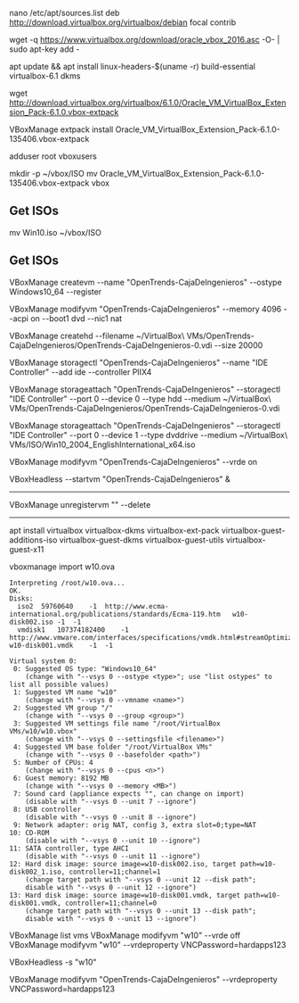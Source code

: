 
nano /etc/apt/sources.list
    deb http://download.virtualbox.org/virtualbox/debian focal contrib

wget -q https://www.virtualbox.org/download/oracle_vbox_2016.asc -O- | sudo apt-key add -

apt update && apt install linux-headers-$(uname -r) build-essential virtualbox-6.1 dkms

wget http://download.virtualbox.org/virtualbox/6.1.0/Oracle_VM_VirtualBox_Extension_Pack-6.1.0.vbox-extpack

VBoxManage extpack install Oracle_VM_VirtualBox_Extension_Pack-6.1.0-135406.vbox-extpack

adduser root vboxusers

mkdir -p ~/vbox/ISO
mv Oracle_VM_VirtualBox_Extension_Pack-6.1.0-135406.vbox-extpack vbox

## Get ISOs
mv Win10.iso ~/vbox/ISO

## Get ISOs
VBoxManage createvm --name "OpenTrends-CajaDeIngenieros" --ostype Windows10_64  --register

VBoxManage modifyvm "OpenTrends-CajaDeIngenieros" --memory 4096 --acpi on --boot1 dvd --nic1 nat

VBoxManage createhd --filename ~/VirtualBox\ VMs/OpenTrends-CajaDeIngenieros/OpenTrends-CajaDeIngenieros-0.vdi --size 20000

VBoxManage storagectl "OpenTrends-CajaDeIngenieros" --name "IDE Controller" --add ide --controller PIIX4

VBoxManage storageattach "OpenTrends-CajaDeIngenieros" --storagectl "IDE Controller" --port 0 --device 0 --type hdd --medium ~/VirtualBox\ VMs/OpenTrends-CajaDeIngenieros/OpenTrends-CajaDeIngenieros-0.vdi

VBoxManage storageattach "OpenTrends-CajaDeIngenieros" --storagectl "IDE Controller" --port 0 --device 1 --type dvddrive --medium ~/VirtualBox\ VMs/ISO/Win10_2004_EnglishInternational_x64.iso

VBoxManage modifyvm "OpenTrends-CajaDeIngenieros" --vrde on

VBoxHeadless --startvm "OpenTrends-CajaDeIngenieros" &

---

VBoxManage unregistervm "" --delete



--------------------------------------------------------------------------------------

apt install virtualbox virtualbox-dkms virtualbox-ext-pack virtualbox-guest-additions-iso virtualbox-guest-dkms virtualbox-guest-utils virtualbox-guest-x11

vboxmanage import w10.ova
```
Interpreting /root/w10.ova...
OK.
Disks:
  iso2	59760640	-1	http://www.ecma-international.org/publications/standards/Ecma-119.htm	w10-disk002.iso	-1	-1	
  vmdisk1	107374182400	-1	http://www.vmware.com/interfaces/specifications/vmdk.html#streamOptimized	w10-disk001.vmdk	-1	-1	

Virtual system 0:
 0: Suggested OS type: "Windows10_64"
    (change with "--vsys 0 --ostype <type>"; use "list ostypes" to list all possible values)
 1: Suggested VM name "w10"
    (change with "--vsys 0 --vmname <name>")
 2: Suggested VM group "/"
    (change with "--vsys 0 --group <group>")
 3: Suggested VM settings file name "/root/VirtualBox VMs/w10/w10.vbox"
    (change with "--vsys 0 --settingsfile <filename>")
 4: Suggested VM base folder "/root/VirtualBox VMs"
    (change with "--vsys 0 --basefolder <path>")
 5: Number of CPUs: 4
    (change with "--vsys 0 --cpus <n>")
 6: Guest memory: 8192 MB
    (change with "--vsys 0 --memory <MB>")
 7: Sound card (appliance expects "", can change on import)
    (disable with "--vsys 0 --unit 7 --ignore")
 8: USB controller
    (disable with "--vsys 0 --unit 8 --ignore")
 9: Network adapter: orig NAT, config 3, extra slot=0;type=NAT
10: CD-ROM
    (disable with "--vsys 0 --unit 10 --ignore")
11: SATA controller, type AHCI
    (disable with "--vsys 0 --unit 11 --ignore")
12: Hard disk image: source image=w10-disk002.iso, target path=w10-disk002_1.iso, controller=11;channel=1
    (change target path with "--vsys 0 --unit 12 --disk path";
    disable with "--vsys 0 --unit 12 --ignore")
13: Hard disk image: source image=w10-disk001.vmdk, target path=w10-disk001.vmdk, controller=11;channel=0
    (change target path with "--vsys 0 --unit 13 --disk path";
    disable with "--vsys 0 --unit 13 --ignore")
```


VBoxManage list vms
VBoxManage modifyvm "w10" --vrde off
VBoxManage modifyvm "w10" --vrdeproperty VNCPassword=hardapps123

VBoxHeadless -s "w10" 



VBoxManage modifyvm "OpenTrends-CajaDeIngenieros" --vrdeproperty VNCPassword=hardapps123

